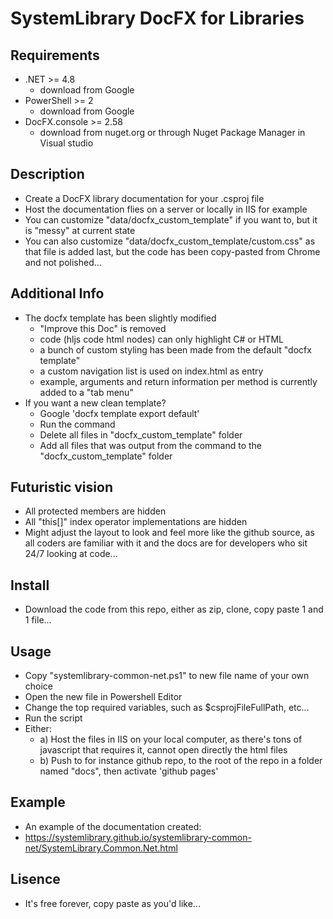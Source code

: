 # SystemLibrary DocFX for Libraries

## Requirements
- .NET >= 4.8
	* download from Google
- PowerShell >= 2
	* download from Google
- DocFX.console >= 2.58
	* download from nuget.org or through Nuget Package Manager in Visual studio

## Description
- Create a DocFX library documentation for your .csproj file
- Host the documentation flies on a server or locally in IIS for example
- You can customize "data/docfx_custom_template" if you want to, but it is "messy" at current state
- You can also customize "data/docfx_custom_template/custom.css" as that file is added last, but the code has been copy-pasted from Chrome and not polished...

## Additional Info
- The docfx template has been slightly modified
	- "Improve this Doc" is removed
	- code (hljs code html nodes) can only highlight C# or HTML
	- a bunch of custom styling has been made from the default "docfx template"
	- a custom navigation list is used on index.html as entry
	- example, arguments and return information per method is currently added to a "tab menu"
- If you want a new clean template?
	- Google 'docfx template export default'
	- Run the command
	- Delete all files in "docfx_custom_template" folder
	- Add all files that was output from the command to the "docfx_custom_template" folder
	
## Futuristic vision
- All protected members are hidden
- All "this[]" index operator implementations are hidden
- Might adjust the layout to look and feel more like the github source, as all coders are familiar with it
 and the docs are for developers who sit 24/7 looking at code...

## Install
- Download the code from this repo, either as zip, clone, copy paste 1 and 1 file...

## Usage
- Copy "systemlibrary-common-net.ps1" to new file name of your own choice
- Open the new file in Powershell Editor
- Change the top required variables, such as $csprojFileFullPath, etc...
- Run the script
- Either:
	- a) Host the files in IIS on your local computer, as there's tons of javascript that requires it, cannot open directly the html files
	- b) Push to for instance github repo, to the root of the repo in a folder named "docs", then activate 'github pages' 


## Example
- An example of the documentation created:
- https://systemlibrary.github.io/systemlibrary-common-net/SystemLibrary.Common.Net.html

## Lisence
- It's free forever, copy paste as you'd like...